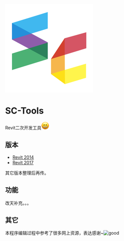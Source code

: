[![logo](https://github.com/YouRockMyWorld/SC-Tools/blob/master/doc/images/sc.svg)](https://github.com/YouRockMyWorld)

# SC-Tools

Revit二次开发工具![Smile](https://github.com/YouRockMyWorld/SC-Tools/blob/master/doc/images/%E5%BE%AE%E7%AC%911.png)



## 版本

* [Revit 2014](https://github.com/YouRockMyWorld/SC-Tools/tree/master/SCTools2014)
* [Revit 2017](https://github.com/YouRockMyWorld/SC-Tools/tree/master/SCTools2017)

其它版本整理后再传。



## 功能

改天补充。。。



## 其它

本程序编辑过程中参考了很多网上资源，表达感谢~![good](https://github.com/YouRockMyWorld/SC-Tools/blob/master/doc/images/%E6%A3%92.png)